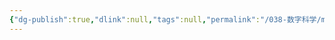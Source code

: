 ```yaml
---
{"dg-publish":true,"dlink":null,"tags":null,"permalink":"/038-数字科学/math/离散数学/汉诺塔图/","dgPassFrontmatter":true}
---
```

